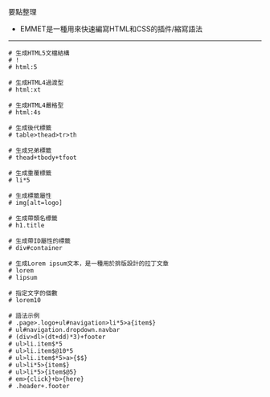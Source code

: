 要點整理
- EMMET是一種用來快速編寫HTML和CSS的插件/縮寫語法

---

```
# 生成HTML5文檔結構
# !
# html:5
```


```
# 生成HTML4過渡型
# html:xt
```

```
# 生成HTML4嚴格型
# html:4s
```

```
# 生成後代標籤
# table>thead>tr>th
```

```
# 生成兄弟標籤
# thead+tbody+tfoot
```

```
# 生成重覆標籤
# li*5
```

```
# 生成標籤屬性
# img[alt=logo]
```

```
# 生成帶類名標籤
# h1.title
```

```
# 生成帶ID屬性的標籤
# div#container
```

```
# 生成Lorem ipsum文本，是一種用於排版設計的拉丁文章
# lorem
# lipsum
```

```
# 指定文字的個數
# lorem10
```

```
# 語法示例
# .page>.logo+ul#navigation>li*5>a{item$}
# ul#navigation.dropdown.navbar
# (div>dl>(dt+dd)*3)+footer
# ul>li.item$*5
# ul>li.item$@10*5
# ul>li.item$*5>a>{$$}
# ul>li*5>{item$}
# ul>li*5>{item$@5}
# em>{click}+b>{here}
# .header+.footer
```